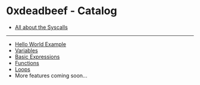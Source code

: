 # 0xdeadbeef - Catalog 

  - <a href="./syscalls.md">All about the Syscalls</a>
---
  - <a href="./hello-world.md">Hello World Example</a>
  - <a href="./variables.md">Variables</a>
  - <a href="./expressions.md">Basic Expressions</a> 
  - <a href="./functions.md">Functions</a>
  - <a href="./loops.md">Loops</a>
  - More features coming soon...
